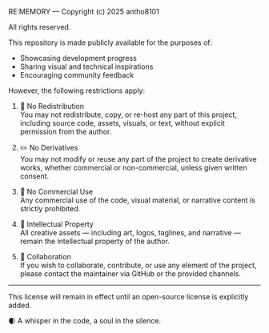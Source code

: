 RE:MEMORY — Copyright (c) 2025 antho8101

All rights reserved.

This repository is made publicly available for the purposes of:
- Showcasing development progress
- Sharing visual and technical inspirations
- Encouraging community feedback

However, the following restrictions apply:

1. 🛑 No Redistribution  
   You may not redistribute, copy, or re-host any part of this project, including source code, assets, visuals, or text, without explicit permission from the author.

2. ✏️ No Derivatives  
   You may not modify or reuse any part of the project to create derivative works, whether commercial or non-commercial, unless given written consent.

3. 💼 No Commercial Use  
   Any commercial use of the code, visual material, or narrative content is strictly prohibited.

4. 🧠 Intellectual Property  
   All creative assets — including art, logos, taglines, and narrative — remain the intellectual property of the author.

5. 🤝 Collaboration  
   If you wish to collaborate, contribute, or use any element of the project, please contact the maintainer via GitHub or the provided channels.

---

This license will remain in effect until an open-source license is explicitly added.

🌒 A whisper in the code, a soul in the silence. 